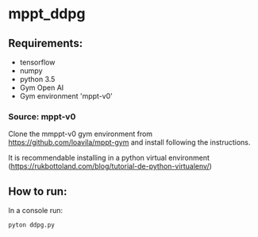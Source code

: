 # mppt_ddpg

## Requirements: 

- tensorflow
- numpy
- python 3.5
- Gym Open AI
- Gym environment 'mppt-v0'

### Source: mppt-v0
Clone the mmppt-v0 gym environment from https://github.com/loavila/mppt-gym and install following the instructions.

It is recommendable installing in a python virtual environment (https://rukbottoland.com/blog/tutorial-de-python-virtualenv/)

## How to run:
In a console run:

``` 
pyton ddpg.py

```
